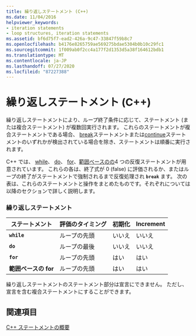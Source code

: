```yaml
---
title: 繰り返しステートメント (C++)
ms.date: 11/04/2016
helpviewer_keywords:
- iteration statements
- loop structures, iteration statements
ms.assetid: bf6d75f7-ead2-426a-9c47-33847f59b8c7
ms.openlocfilehash: b4176e8265759ae569275bdae5304b0b10c29fc1
ms.sourcegitcommit: 1f009ab0f2cc4a177f2d1353d5a38f164612bdb1
ms.translationtype: MT
ms.contentlocale: ja-JP
ms.lasthandoff: 07/27/2020
ms.locfileid: "87227388"
---
```

# <a name="iteration-statements-c"></a>繰り返しステートメント (C++)

繰り返しステートメントにより、ループ終了条件に応じて、ステートメント (または複合ステートメント) が複数回実行されます。 これらのステートメントが複合ステートメントである場合、 [break](../cpp/break-statement-cpp.md)ステートメントまたは[continue](../cpp/continue-statement-cpp.md)ステートメントのいずれかが検出されている場合を除き、ステートメントは順番に実行されます。

C++ では、 [while](../cpp/while-statement-cpp.md)、 [do](../cpp/do-while-statement-cpp.md)、 [for](../cpp/for-statement-cpp.md)、[範囲ベースのの](../cpp/range-based-for-statement-cpp.md)4 つの反復ステートメントが用意されています。 これらの各は、終了式が 0 (false) に評価されるか、またはループの終了がステートメントで強制されるまで反復処理され **`break`** ます。 次の表は、これらのステートメントと操作をまとめたものです。それぞれについては以降のセクションで詳しく説明します。

### <a name="iteration-statements"></a>繰り返しステートメント

|ステートメント|評価のタイミング|初期化|Increment|
|---------------|------------------|--------------------|---------------|
|**`while`**|ループの先頭|いいえ|いいえ|
|**`do`**|ループの最後|いいえ|いいえ|
|**`for`**|ループの先頭|はい|はい|
|**範囲ベースの for**|ループの先頭|はい|はい|

繰り返しステートメントのステートメント部分は宣言にできません。 ただし、宣言を含む複合ステートメントにすることができます。

## <a name="see-also"></a>関連項目

[C++ ステートメントの概要](../cpp/overview-of-cpp-statements.md)
